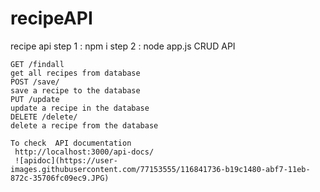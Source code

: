 # recipeAPI
 recipe api
step 1 : npm i
step 2 : node app.js
CRUD API

    GET /findall
    get all recipes from database
    POST /save/
    save a recipe to the database
    PUT /update
    update a recipe in the database
    DELETE /delete/
    delete a recipe from the database
    
    To check  API documentation 
     http://localhost:3000/api-docs/
     ![apidoc](https://user-images.githubusercontent.com/77153555/116841736-b19c1480-abf7-11eb-872c-35706fc09ec9.JPG)

